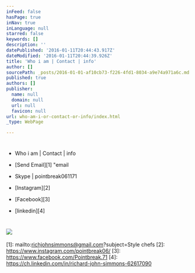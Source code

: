 ```yaml
---
inFeed: false
hasPage: true
inNav: true
inLanguage: null
starred: false
keywords: []
description: ''
datePublished: '2016-01-11T20:44:43.917Z'
dateModified: '2016-01-11T20:44:39.926Z'
title: 'Who i am | Contact | info'
author: []
sourcePath: _posts/2016-01-01-af10cb73-f226-4fd1-8034-a9e74a971a6c.md
published: true
authors: []
publisher:
  name: null
  domain: null
  url: null
  favicon: null
url: who-am-i-or-contact-or-info/index.html
_type: WebPage

---
```

# 

* Who i am | Contact | info

* [][0][Send Email][1] "email  
* Skype | pointbreak061171

* [Instagram][2]

* [Facebook][3]

* [linkedin][4]

# ![](https://the-grid-user-content.s3-us-west-2.amazonaws.com/d4cfbefd-8916-42e2-aeca-c9de887d2ebf.jpg)

[0]: href
[1]: mailto:richjohnsimmons@gmail.com?subject=Style chefs
[2]: https://www.instagram.com/pointbreak06/
[3]: https://www.facebook.com/Pointbreak.71
[4]: https://ch.linkedin.com/in/richard-john-simmons-62617090
